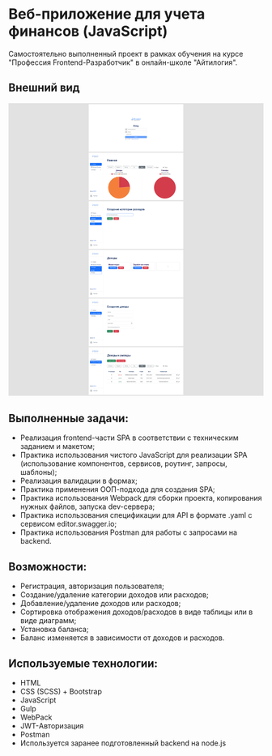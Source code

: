# Веб-приложение для учета финансов (JavaScript)

Самостоятельно выполненный проект в рамках обучения на курсе "Профессия Frontend-Разработчик" в онлайн-школе "Айтилогия".

## Внешний вид

![project-screen](project-image.jpg)

## Выполненные задачи:
- Реализация frontend-части SPA в соответствии с техническим заданием и макетом;
- Практика использования чистого JavaScript для реализации SPA (использование компонентов, сервисов, роутинг, запросы, шаблоны);
- Реализация валидации в формах;
- Практика применения ООП-подхода для создания SPA;
- Практика использования Webpack для сборки проекта, копирования нужных файлов, запуска dev-сервера;
- Практика использования спецификации для API в формате .yaml с сервисом editor.swagger.io;
- Практика использования Postman для работы с запросами на backend.

## Возможности:
* Регистрация, авторизация пользователя;
* Создание/удаление категории доходов или расходов;
* Добавление/удаление доходов или расходов;
* Сортировка отображения доходов/расходов в виде таблицы или в виде диаграмм;
* Установка баланса;
* Баланс изменяется в зависимости от доходов и расходов.


## Используемые технологии:
* HTML
* CSS (SCSS) + Bootstrap
* JavaScript
* Gulp
* WebPack
* JWT-Авторизация
* Postman
* Используется заранее подготовленный backend на node.js